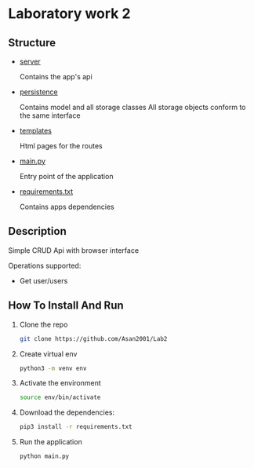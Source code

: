 # Laboratory work 2

## Structure

- [server](./server)

  Contains the app's api

- [persistence](./persistence)

  Contains model and all storage classes
  All storage objects conform to the same interface

- [templates](./templates)

  Html pages for the routes

- [main.py](./main.py)

  Entry point of the application

- [requirements.txt](./requirements.txt)

  Contains apps dependencies

## Description

Simple CRUD Api with browser interface

Operations supported:
- Get user/users

## How To Install And Run

1) Clone the repo

    ```sh
    git clone https://github.com/Asan2001/Lab2
    ```

2) Create virtual env
    ```sh
    python3 -m venv env
    ```

3) Activate the environment

    ```sh
    source env/bin/activate
    ```

4) Download the dependencies:

   ```sh
   pip3 install -r requirements.txt
   ```

5) Run the application

   ```sh
   python main.py
   ```
